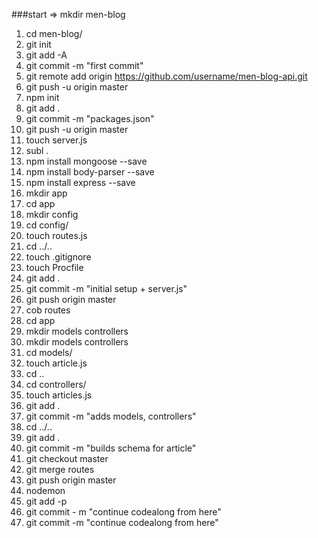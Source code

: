###start => mkdir men-blog

1. cd men-blog/
1. git init
1. git add -A
1. git commit -m "first commit"
1. git remote add origin https://github.com/username/men-blog-api.git
1. git push -u origin master
1. npm init
1. git add .
1. git commit -m "packages.json"
1. git push -u origin master
1. touch server.js
1. subl .
1. npm install mongoose --save
1. npm install body-parser --save
1. npm install express --save
1. mkdir app
1. cd app
1. mkdir config
1. cd config/
1. touch routes.js
1. cd ../..
1. touch .gitignore
1. touch Procfile
1. git add .
1. git commit -m "initial setup + server.js"
1. git push origin master
1. cob routes
1. cd app
1. mkdir models controllers
1. mkdir models controllers
1. cd models/
1. touch article.js
1. cd ..
1. cd controllers/
1. touch articles.js
1. git add .
1. git commit -m "adds models, controllers"
1. cd ../..
1. git add .
1. git commit -m "builds schema for article"
1. git checkout master
1. git merge routes
1. git push origin master
1. nodemon
1. git add -p
1. git commit - m "continue codealong from here"
1. git commit -m "continue codealong from here"